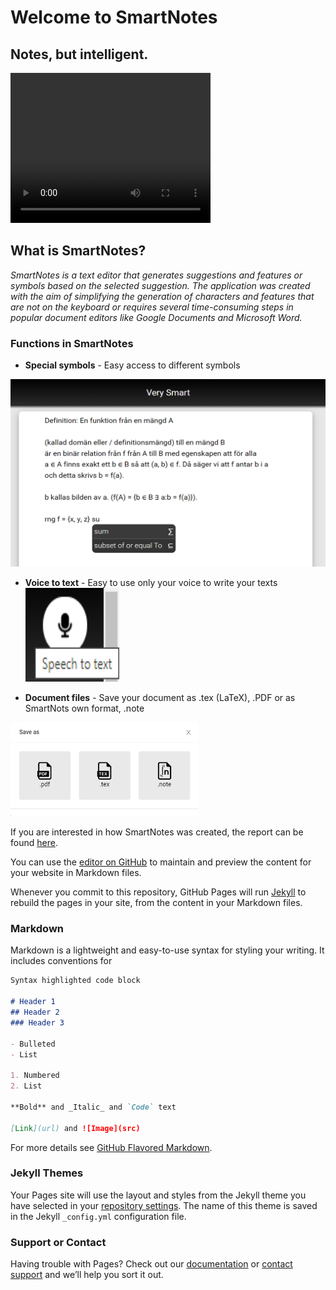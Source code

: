 # Welcome to SmartNotes
## Notes, but intelligent.

<video width="320" height="240" controls>
  <source type="video/mp4" src="https://robocop79.github.io/Websiteland//Twitter/FLT.mp4">
</video>

## What is SmartNotes?
_SmartNotes is a text editor that generates suggestions and features or symbols based on the selected suggestion. The application was created with the aim of simplifying the generation of characters and features that are not on the keyboard or requires several time-consuming steps in popular document editors like Google Documents and Microsoft Word._

### **Functions in SmartNotes**
- **Special symbols** - Easy access to different symbols
<img src="autoGenerate.png" class="img-responsive" alt="" width="600" height="300">

- **Voice to text** - Easy to use only your voice to write your texts
<br> <img src="speechToText.png" class="img-responsive" alt="" width="150" height="150">

- **Document files** - Save your document as .tex (LaTeX), .PDF or as SmartNots own format, .note
<img src="saveSmartNotes.png" class="img-responsive" alt="" width="300" height="150">


If you are interested in how SmartNotes was created, the report can be found [here](https://docs.google.com/document/d/1GtBl7qtJfJzKFVy4D-sDy0Vx2M_SFIAdKaXfv2TPz0I/edit?usp=sharing).







You can use the [editor on GitHub](https://github.com/SmartNotes/smartnotes.github.io/edit/master/index.md) to maintain and preview the content for your website in Markdown files.

Whenever you commit to this repository, GitHub Pages will run [Jekyll](https://jekyllrb.com/) to rebuild the pages in your site, from the content in your Markdown files.

### Markdown

Markdown is a lightweight and easy-to-use syntax for styling your writing. It includes conventions for

```markdown
Syntax highlighted code block

# Header 1
## Header 2
### Header 3

- Bulleted
- List

1. Numbered
2. List

**Bold** and _Italic_ and `Code` text

[Link](url) and ![Image](src)
```

For more details see [GitHub Flavored Markdown](https://guides.github.com/features/mastering-markdown/).

### Jekyll Themes

Your Pages site will use the layout and styles from the Jekyll theme you have selected in your [repository settings](https://github.com/SmartNotes/smartnotes.github.io/settings). The name of this theme is saved in the Jekyll `_config.yml` configuration file.

### Support or Contact

Having trouble with Pages? Check out our [documentation](https://help.github.com/categories/github-pages-basics/) or [contact support](https://github.com/contact) and we’ll help you sort it out.
